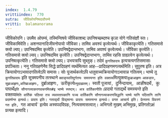 ```yaml
---
index:  1.4.79
vrittiindex:  770
sutra:  जीविकोपनिषदावौपम्ये
vritti:  balamanorama 
---
```


जीविकोपनि। उपमैव ओपम्यं, तस्मिन्विषये जीविकाशब्द उपनिषच्छब्दश्च कृञा योगे गतिसंज्ञौ स्तः। जीविकामिवेति। अशनपानादिजीवनोपायो जीविका। तामिव अवश्यं कृत्वेत्यर्थः। जीविकाकृत्येति। गतिसमासे क्त्वो ल्यप्। उपनिषदमिव कृत्वेति। उपनिषद्वेदान्तभागः, तामिव अवश्यं कृत्वेत्यर्थः। जीविका कृत्येति। गतिसमासे क्त्वो ल्यप्। उपनिषदमिव कृत्वेति। उपनिषद्वेदान्तभागः, तामिव रहसि ग्राह्यत्वेन कृत्वेत्यर्थः। उपनिषत्कृत्येति। गतिसमासे क्त्वो ल्यप्। उभयत्रापि सुब्लुक्। तदेवं `कुगतिप्रादयः` इत्यत्रत्यगतिसमासाः प्रपञ्चिताः। ननु गतिग्रहणेनैव सिद्धे प्रादिग्रहणं व्यर्थमित्यत आह--प्रादिग्रहणमगत्यर्थमिति। सुपुरुष इति। अत्र क्रियायोगाऽभावादगतित्वेऽपि समासः। सोः पूजार्थकत्वेऽपि धातुवाच्यक्रियायोगाऽभावान्न गतित्वम्। भाष्ये तु `कुगतिप्रादयः` इति सूत्रमपनीय तत्स्थाने `क्वाङ्स्वतिदुर्गतयः समस्यन्त इति वक्तव्य`मित्युक्त्वा`कुब्राआहृणः` `आकडारः`, `सुब्राआहृणः`,`अतिब्राआहृणः, `दुर्ब्राआहृणः`, `ऊरीकृत्ये`त्युदाह्मतम्। `स्वती पूजायां`, `दुर्निन्दायाम्`, `आङीषदर्थे`, `कुः पापार्थे` इति सौनागव्याकरणवचनमित#इ भाष्ये स्पष्टम्। अत्र वार्तिकानीति। `प्रादयो गताद्यर्थे समस्यन्ते इति वक्तव्य`मिति वार्तिकं पठित्वा तत्र व्यवस्तापकानि पञ्च वार्तिकानि सौनागव्याकरणसिद्धानि भाष्ये यानि पठितानि तानि प्रदर्श्यन्त इत्यर्थः। प्रादय इति। गताद्यर्थे विद्यमानाः प्रादयः समस्यन्त इत्यर्थः। प्रगत आचार्य इति। प्रेत्यस्य विवरणं गत इति, `गत आचार्य` इत्येव अस्वपदविग्रहः, नित्यसमासत्वात्। अभिगतो मुखम् अभिमुखः, प्रतिगतोऽक्षं प्रत्यक्ष इत्यादि। 


